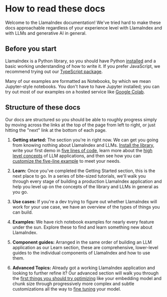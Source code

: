 # How to read these docs

Welcome to the LlamaIndex documentation! We've tried hard to make these docs approachable regardless of your experience level with LlamaIndex and with LLMs and generative AI in general.

## Before you start

LlamaIndex is a Python library, so you should have Python [installed](https://www.python.org/downloads/) and a basic working understanding of how to write it. If you prefer JavaScript, we recommend trying out our [TypeScript package](https://ts.llamaindex.ai/).

Many of our examples are formatted as Notebooks, by which we mean Jupyter-style notebooks. You don't have to have Jupyter installed; you can try out most of our examples on a hosted service like [Google Colab](https://colab.research.google.com/).

## Structure of these docs

Our docs are structured so you should be able to roughly progress simply by moving across the links at the top of the page from left to right, or just hitting the "next" link at the bottom of each page.

1. **Getting started:** The section you're in right now. We can get you going from knowing nothing about LlamaIndex and LLMs. [Install the library](installation.md), write your first demo in [five lines of code](starter_example.md), learn more about the [high level concepts](concepts.md) of LLM applications, and then see how you can [customize the five-line example](customization.md) to meet your needs.

2. **Learn:** Once you've completed the Getting Started section, this is the next place to go. In a series of bite-sized tutorials, we'll walk you through every stage of building a production LlamaIndex application and help you level up on the concepts of the library and LLMs in general as you go.

3. **Use cases:** If you're a dev trying to figure out whether LlamaIndex will work for your use case, we have an overview of the types of things you can build.

4. **Examples:** We have rich notebook examples for nearly every feature under the sun. Explore these to find and learn something new about LlamaIndex.

5. **Component guides:** Arranged in the same order of building an LLM application as our Learn section, these are comprehensive, lower-level guides to the individual components of LlamaIndex and how to use them.

6. **Advanced Topics:** Already got a working LlamaIndex application and looking to further refine it? Our advanced section will walk you through the [first things you should try optimizing](../optimizing/basic_strategies/basic_strategies.md) like your embedding model and chunk size through progressively more complex and subtle customizations all the way to [fine tuning](../optimizing/fine-tuning/fine-tuning.md) your model.
